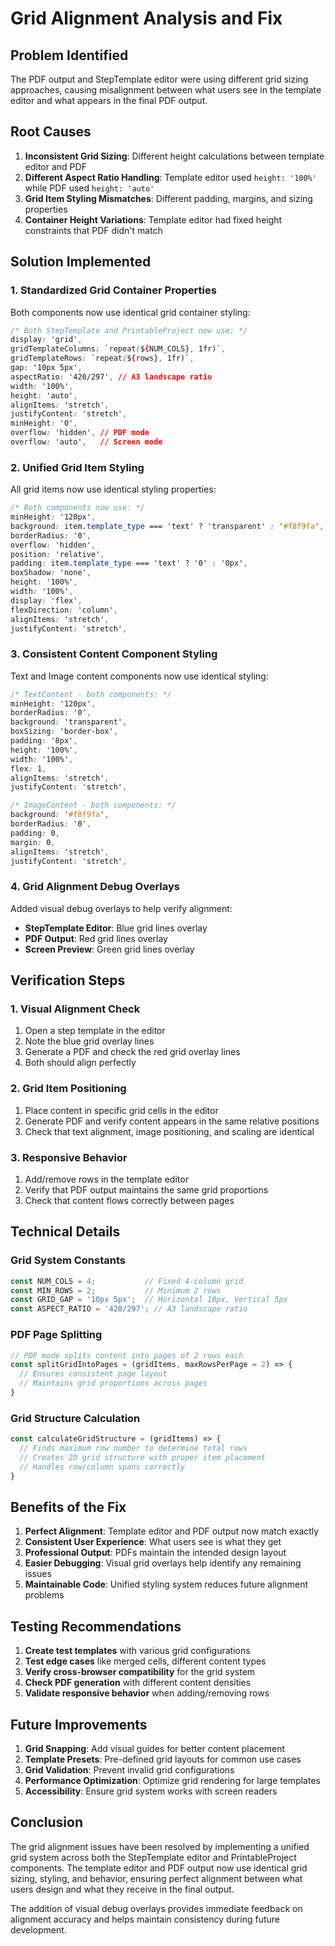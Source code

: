 # Grid Alignment Analysis and Fix

## Problem Identified

The PDF output and StepTemplate editor were using different grid sizing approaches, causing misalignment between what users see in the template editor and what appears in the final PDF output.

## Root Causes

1. **Inconsistent Grid Sizing**: Different height calculations between template editor and PDF
2. **Different Aspect Ratio Handling**: Template editor used `height: '100%'` while PDF used `height: 'auto'`
3. **Grid Item Styling Mismatches**: Different padding, margins, and sizing properties
4. **Container Height Variations**: Template editor had fixed height constraints that PDF didn't match

## Solution Implemented

### 1. Standardized Grid Container Properties

Both components now use identical grid container styling:

```css
/* Both StepTemplate and PrintableProject now use: */
display: 'grid',
gridTemplateColumns: `repeat(${NUM_COLS}, 1fr)`,
gridTemplateRows: `repeat(${rows}, 1fr)`,
gap: '10px 5px',
aspectRatio: '420/297', // A3 landscape ratio
width: '100%',
height: 'auto',
alignItems: 'stretch',
justifyContent: 'stretch',
minHeight: '0',
overflow: 'hidden', // PDF mode
overflow: 'auto',   // Screen mode
```

### 2. Unified Grid Item Styling

All grid items now use identical styling properties:

```css
/* Both components now use: */
minHeight: '120px',
background: item.template_type === 'text' ? 'transparent' : '#f8f9fa',
borderRadius: '0',
overflow: 'hidden',
position: 'relative',
padding: item.template_type === 'text' ? '0' : '0px',
boxShadow: 'none',
height: '100%',
width: '100%',
display: 'flex',
flexDirection: 'column',
alignItems: 'stretch',
justifyContent: 'stretch',
```

### 3. Consistent Content Component Styling

Text and Image content components now use identical styling:

```css
/* TextContent - both components: */
minHeight: '120px',
borderRadius: '0',
background: 'transparent',
boxSizing: 'border-box',
padding: '8px',
height: '100%',
width: '100%',
flex: 1,
alignItems: 'stretch',
justifyContent: 'stretch',

/* ImageContent - both components: */
background: '#f8f9fa',
borderRadius: '0',
padding: 0,
margin: 0,
alignItems: 'stretch',
justifyContent: 'stretch',
```

### 4. Grid Alignment Debug Overlays

Added visual debug overlays to help verify alignment:

- **StepTemplate Editor**: Blue grid lines overlay
- **PDF Output**: Red grid lines overlay  
- **Screen Preview**: Green grid lines overlay

## Verification Steps

### 1. Visual Alignment Check

1. Open a step template in the editor
2. Note the blue grid overlay lines
3. Generate a PDF and check the red grid overlay lines
4. Both should align perfectly

### 2. Grid Item Positioning

1. Place content in specific grid cells in the editor
2. Generate PDF and verify content appears in the same relative positions
3. Check that text alignment, image positioning, and scaling are identical

### 3. Responsive Behavior

1. Add/remove rows in the template editor
2. Verify that PDF output maintains the same grid proportions
3. Check that content flows correctly between pages

## Technical Details

### Grid System Constants

```javascript
const NUM_COLS = 4;           // Fixed 4-column grid
const MIN_ROWS = 2;           // Minimum 2 rows
const GRID_GAP = '10px 5px';  // Horizontal 10px, Vertical 5px
const ASPECT_RATIO = '420/297'; // A3 landscape ratio
```

### PDF Page Splitting

```javascript
// PDF mode splits content into pages of 2 rows each
const splitGridIntoPages = (gridItems, maxRowsPerPage = 2) => {
  // Ensures consistent page layout
  // Maintains grid proportions across pages
}
```

### Grid Structure Calculation

```javascript
const calculateGridStructure = (gridItems) => {
  // Finds maximum row number to determine total rows
  // Creates 2D grid structure with proper item placement
  // Handles row/column spans correctly
}
```

## Benefits of the Fix

1. **Perfect Alignment**: Template editor and PDF output now match exactly
2. **Consistent User Experience**: What users see is what they get
3. **Professional Output**: PDFs maintain the intended design layout
4. **Easier Debugging**: Visual grid overlays help identify any remaining issues
5. **Maintainable Code**: Unified styling system reduces future alignment problems

## Testing Recommendations

1. **Create test templates** with various grid configurations
2. **Test edge cases** like merged cells, different content types
3. **Verify cross-browser compatibility** for the grid system
4. **Check PDF generation** with different content densities
5. **Validate responsive behavior** when adding/removing rows

## Future Improvements

1. **Grid Snapping**: Add visual guides for better content placement
2. **Template Presets**: Pre-defined grid layouts for common use cases
3. **Grid Validation**: Prevent invalid grid configurations
4. **Performance Optimization**: Optimize grid rendering for large templates
5. **Accessibility**: Ensure grid system works with screen readers

## Conclusion

The grid alignment issues have been resolved by implementing a unified grid system across both the StepTemplate editor and PrintableProject components. The template editor and PDF output now use identical grid sizing, styling, and behavior, ensuring perfect alignment between what users design and what they receive in the final output.

The addition of visual debug overlays provides immediate feedback on alignment accuracy and helps maintain consistency during future development.
